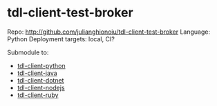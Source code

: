 # tdl-client-test-broker

Repo: http://github.com/julianghionoiu/tdl-client-test-broker
Language: Python
Deployment targets: local, CI?

Submodule to:

- [tdl-client-python](tdl-client-python.md)
- [tdl-client-java](tdl-client-java.md)
- [tdl-client-dotnet](tdl-client-dotnet.md)
- [tdl-client-nodejs](tdl-client-nodejs.md)
- [tdl-client-ruby](tdl-client-ruby.md)